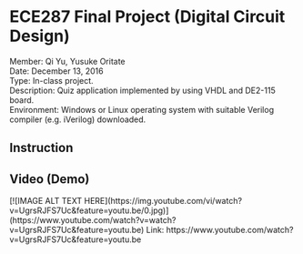 <h1>ECE287 Final Project (Digital Circuit Design)</h1>
Member: Qi Yu, Yusuke Oritate<br/>
Date: December 13, 2016<br/>
Type: In-class project. <br/>
Description: Quiz application implemented by using VHDL and DE2-115 board.<br/>
Environment: Windows or Linux operating system with suitable Verilog compiler (e.g. iVerilog) downloaded.<br/>
<h2>Instruction</h2>
<h2>Video (Demo)</h2>
[![IMAGE ALT TEXT HERE](https://img.youtube.com/vi/watch?v=UgrsRJFS7Uc&feature=youtu.be/0.jpg)](https://www.youtube.com/watch?v=watch?v=UgrsRJFS7Uc&feature=youtu.be)
Link: https://www.youtube.com/watch?v=UgrsRJFS7Uc&feature=youtu.be<br/>
